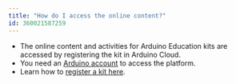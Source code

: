 ```yaml
---
title: "How do I access the online content?"
id: 360021587259
---
```


* The online content and activities for Arduino Education kits are accessed by registering the kit in Arduino Cloud.
* You need an [Arduino account](https://support.arduino.cc/hc/en-us/articles/360016724040) to access the platform.
* Learn how to [register a kit here](https://support.arduino.cc/hc/en-us/articles/4407393580818).
